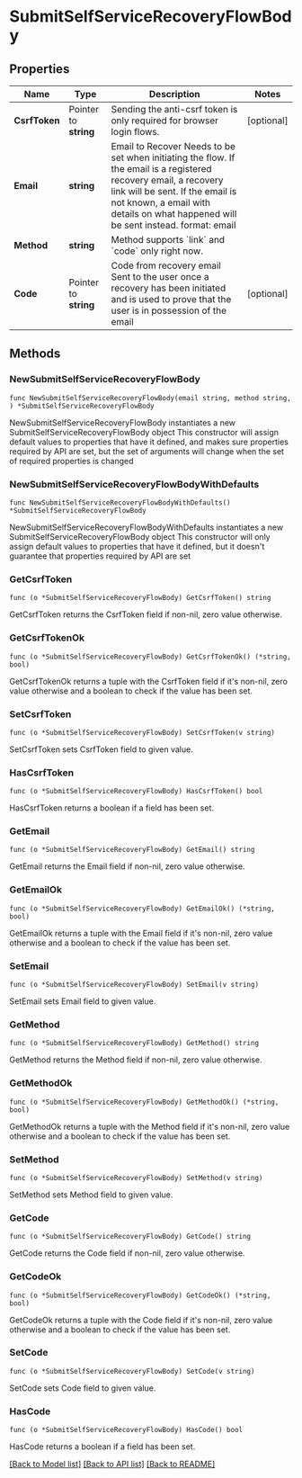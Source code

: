 # SubmitSelfServiceRecoveryFlowBody

## Properties

Name | Type | Description | Notes
------------ | ------------- | ------------- | -------------
**CsrfToken** | Pointer to **string** | Sending the anti-csrf token is only required for browser login flows. | [optional] 
**Email** | **string** | Email to Recover  Needs to be set when initiating the flow. If the email is a registered recovery email, a recovery link will be sent. If the email is not known, a email with details on what happened will be sent instead.  format: email | 
**Method** | **string** | Method supports &#x60;link&#x60; and &#x60;code&#x60; only right now. | 
**Code** | Pointer to **string** | Code from recovery email  Sent to the user once a recovery has been initiated and is used to prove that the user is in possession of the email | [optional] 

## Methods

### NewSubmitSelfServiceRecoveryFlowBody

`func NewSubmitSelfServiceRecoveryFlowBody(email string, method string, ) *SubmitSelfServiceRecoveryFlowBody`

NewSubmitSelfServiceRecoveryFlowBody instantiates a new SubmitSelfServiceRecoveryFlowBody object
This constructor will assign default values to properties that have it defined,
and makes sure properties required by API are set, but the set of arguments
will change when the set of required properties is changed

### NewSubmitSelfServiceRecoveryFlowBodyWithDefaults

`func NewSubmitSelfServiceRecoveryFlowBodyWithDefaults() *SubmitSelfServiceRecoveryFlowBody`

NewSubmitSelfServiceRecoveryFlowBodyWithDefaults instantiates a new SubmitSelfServiceRecoveryFlowBody object
This constructor will only assign default values to properties that have it defined,
but it doesn't guarantee that properties required by API are set

### GetCsrfToken

`func (o *SubmitSelfServiceRecoveryFlowBody) GetCsrfToken() string`

GetCsrfToken returns the CsrfToken field if non-nil, zero value otherwise.

### GetCsrfTokenOk

`func (o *SubmitSelfServiceRecoveryFlowBody) GetCsrfTokenOk() (*string, bool)`

GetCsrfTokenOk returns a tuple with the CsrfToken field if it's non-nil, zero value otherwise
and a boolean to check if the value has been set.

### SetCsrfToken

`func (o *SubmitSelfServiceRecoveryFlowBody) SetCsrfToken(v string)`

SetCsrfToken sets CsrfToken field to given value.

### HasCsrfToken

`func (o *SubmitSelfServiceRecoveryFlowBody) HasCsrfToken() bool`

HasCsrfToken returns a boolean if a field has been set.

### GetEmail

`func (o *SubmitSelfServiceRecoveryFlowBody) GetEmail() string`

GetEmail returns the Email field if non-nil, zero value otherwise.

### GetEmailOk

`func (o *SubmitSelfServiceRecoveryFlowBody) GetEmailOk() (*string, bool)`

GetEmailOk returns a tuple with the Email field if it's non-nil, zero value otherwise
and a boolean to check if the value has been set.

### SetEmail

`func (o *SubmitSelfServiceRecoveryFlowBody) SetEmail(v string)`

SetEmail sets Email field to given value.


### GetMethod

`func (o *SubmitSelfServiceRecoveryFlowBody) GetMethod() string`

GetMethod returns the Method field if non-nil, zero value otherwise.

### GetMethodOk

`func (o *SubmitSelfServiceRecoveryFlowBody) GetMethodOk() (*string, bool)`

GetMethodOk returns a tuple with the Method field if it's non-nil, zero value otherwise
and a boolean to check if the value has been set.

### SetMethod

`func (o *SubmitSelfServiceRecoveryFlowBody) SetMethod(v string)`

SetMethod sets Method field to given value.


### GetCode

`func (o *SubmitSelfServiceRecoveryFlowBody) GetCode() string`

GetCode returns the Code field if non-nil, zero value otherwise.

### GetCodeOk

`func (o *SubmitSelfServiceRecoveryFlowBody) GetCodeOk() (*string, bool)`

GetCodeOk returns a tuple with the Code field if it's non-nil, zero value otherwise
and a boolean to check if the value has been set.

### SetCode

`func (o *SubmitSelfServiceRecoveryFlowBody) SetCode(v string)`

SetCode sets Code field to given value.

### HasCode

`func (o *SubmitSelfServiceRecoveryFlowBody) HasCode() bool`

HasCode returns a boolean if a field has been set.


[[Back to Model list]](../README.md#documentation-for-models) [[Back to API list]](../README.md#documentation-for-api-endpoints) [[Back to README]](../README.md)


